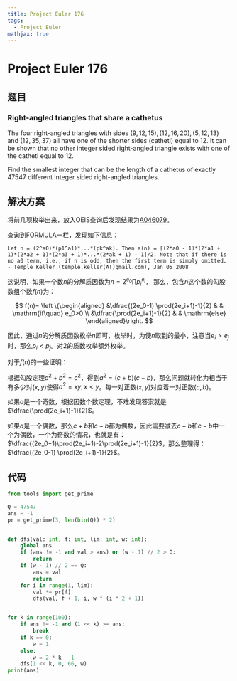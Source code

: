 ```yaml
---
title: Project Euler 176
tags:
  - Project Euler
mathjax: true
---
```

<escape><!-- more --></escape>
    


# Project Euler 176
## 题目
### Right-angled triangles that share a cathetus

The four right-angled triangles with sides $(9,12,15), (12,16,20), (5,12,13)$ and $(12,35,37)$ all have one of the shorter sides (catheti) equal to $12$. It can be shown that no other integer sided right-angled triangle exists with one of the catheti equal to $12$.

Find the smallest integer that can be the length of a cathetus of exactly $47547$ different integer sided right-angled triangles.


## 解决方案

将前几项枚举出来，放入OEIS查询后发现结果为[A046079](https://oeis.org/A046079)。

查询到FORMULA一栏，发现如下信息：

```
Let n = (2^a0)*(p1^a1)*...*(pk^ak). Then a(n) = [(2*a0 - 1)*(2*a1 + 1)*(2*a2 + 1)*(2*a3 + 1)*...*(2*ak + 1) - 1]/2. Note that if there is no a0 term, i.e., if n is odd, then the first term is simply omitted. - Temple Keller (temple.keller(AT)gmail.com), Jan 05 2008
```

这说明，如果一个数$n$的分解质因数为$n=2^{e_0}\prod p_i^{e_i}$，
那么，包含$n$这个数的勾股数组个数$f(n)$为：

$$
f(n)=
\left \{\begin{aligned}
  &\dfrac{(2e_0-1) \prod(2e_i+1)-1}{2}  & & \mathrm{if\quad} e_0>0 \\
  &\dfrac{\prod(2e_i+1)-1}{2} & & \mathrm{else}
\end{aligned}\right.
$$

因此，通过$n$的分解质因数枚举$n$即可，枚举时，为使$n$取到的最小，注意当$e_i>e_j$时，那么$p_i<p_j$。对$2$的质数枚举额外枚举。

对于$f(n)$的一些证明：

根据勾股定理$a^2+b^2=c^2$，得到$a^2=(c+b)(c-b)$，那么问题就转化为相当于有多少对$(x,y)$使得$a^2=xy,x<y$。每一对正数$(x,y)$对应着一对正数$(c,b)$。

如果$a$是一个奇数，根据因数个数定理，不难发现答案就是$\dfrac{\prod(2e_i+1)-1}{2}$。

如果$a$是一个偶数，那么$c+b$和$c-b$都为偶数，因此需要减去$c+b$和$c-b$中一个为偶数，一个为奇数的情况，也就是有：$\dfrac{(2e_0+1)\prod(2e_i+1)-2\prod(2e_i+1)-1}{2}$，那么整理得：$\dfrac{(2e_0-1) \prod(2e_i+1)-1}{2}$。

## 代码


```py
from tools import get_prime

Q = 47547
ans = -1
pr = get_prime(3, len(bin(Q)) * 2)


def dfs(val: int, f: int, lim: int, w: int):
    global ans
    if (ans != -1 and val > ans) or (w - 1) // 2 > Q:
        return
    if (w - 1) // 2 == Q:
        ans = val
        return
    for i in range(1, lim):
        val *= pr[f]
        dfs(val, f + 1, i, w * (i * 2 + 1))


for k in range(100):
    if ans != -1 and (1 << k) >= ans:
        break
    if k == 0:
        w = 1
    else:
        w = 2 * k - 1
    dfs(1 << k, 0, 66, w)
print(ans)

```